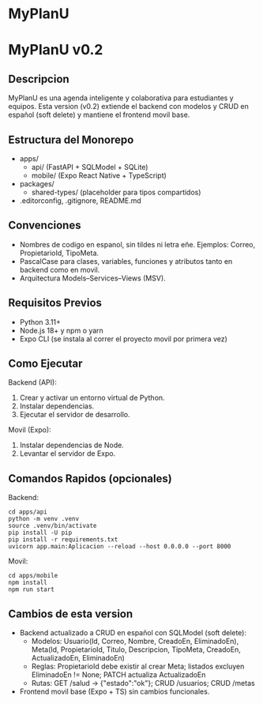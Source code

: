 # MyPlanU
MyPlanU v0.2
=================

Descripcion
-----------
MyPlanU es una agenda inteligente y colaborativa para estudiantes y equipos. Esta version (v0.2) extiende el backend con modelos y CRUD en español (soft delete) y mantiene el frontend movil base.

Estructura del Monorepo
-----------------------
- apps/
	- api/ (FastAPI + SQLModel + SQLite)
	- mobile/ (Expo React Native + TypeScript)
- packages/
	- shared-types/ (placeholder para tipos compartidos)
- .editorconfig, .gitignore, README.md

Convenciones
------------
- Nombres de codigo en espanol, sin tildes ni letra eñe. Ejemplos: Correo, PropietarioId, TipoMeta.
- PascalCase para clases, variables, funciones y atributos tanto en backend como en movil.
- Arquitectura Models–Services–Views (MSV).

Requisitos Previos
------------------
- Python 3.11+
- Node.js 18+ y npm o yarn
- Expo CLI (se instala al correr el proyecto movil por primera vez)

Como Ejecutar
-------------
Backend (API):
1. Crear y activar un entorno virtual de Python.
2. Instalar dependencias.
3. Ejecutar el servidor de desarrollo.

Movil (Expo):
1. Instalar dependencias de Node.
2. Levantar el servidor de Expo.

Comandos Rapidos (opcionales)
-----------------------------
Backend:
```
cd apps/api
python -m venv .venv
source .venv/bin/activate
pip install -U pip
pip install -r requirements.txt
uvicorn app.main:Aplicacion --reload --host 0.0.0.0 --port 8000
```

Movil:
```
cd apps/mobile
npm install
npm run start
```

Cambios de esta version
-----------------------
- Backend actualizado a CRUD en español con SQLModel (soft delete):
	- Modelos: Usuario(Id, Correo, Nombre, CreadoEn, EliminadoEn), Meta(Id, PropietarioId, Titulo, Descripcion, TipoMeta, CreadoEn, ActualizadoEn, EliminadoEn)
	- Reglas: PropietarioId debe existir al crear Meta; listados excluyen EliminadoEn != None; PATCH actualiza ActualizadoEn
	- Rutas: GET /salud → {"estado":"ok"}; CRUD /usuarios; CRUD /metas
- Frontend movil base (Expo + TS) sin cambios funcionales.
